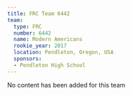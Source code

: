```yaml
---
title: FRC Team 6442
team:
  type: FRC
  number: 6442
  name: Modern Americans
  rookie_year: 2017
  location: Pendleton, Oregon, USA
  sponsors:
  - Pendleton High School
---
```


No content has been added for this team